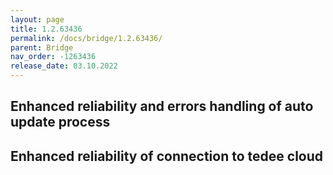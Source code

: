 ```yaml
---
layout: page
title: 1.2.63436
permalink: /docs/bridge/1.2.63436/
parent: Bridge
nav_order: -1263436
release_date: 03.10.2022
---
```


## Enhanced reliability and errors handling of auto update process
## Enhanced reliability of connection to tedee cloud

